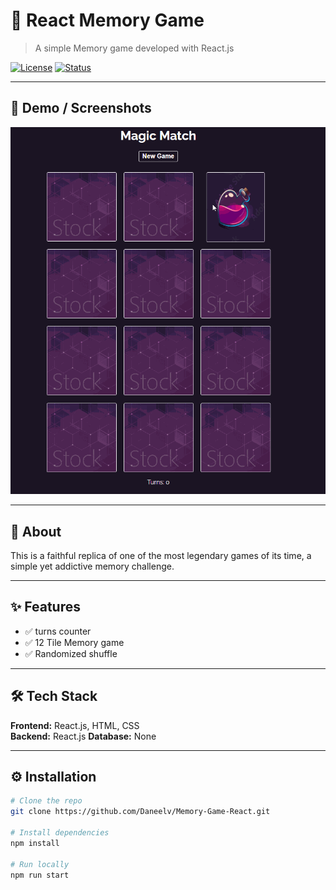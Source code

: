 # 🚀 React Memory Game

> A simple Memory game developed with React.js

[![License](https://img.shields.io/badge/license-MIT-blue.svg)](LICENSE)
[![Status](https://img.shields.io/badge/status-repo%20only-active.svg)]()

---

## 📸 Demo / Screenshots

<p align="center">
  <img src="Docs/React Memory.gif" alt="React Memory gif" width="700">
  
</p>

---

## 📜 About

This is a faithful replica of one of the most legendary games of its time, a simple yet addictive memory challenge.

---

## ✨ Features

- ✅ turns counter
- ✅ 12 Tile Memory game
- ✅ Randomized shuffle

---

## 🛠 Tech Stack

**Frontend:** React.js, HTML, CSS  
**Backend:** React.js
**Database:** None

---

## ⚙️ Installation

```bash
# Clone the repo
git clone https://github.com/Daneelv/Memory-Game-React.git

# Install dependencies
npm install

# Run locally
npm run start
```
